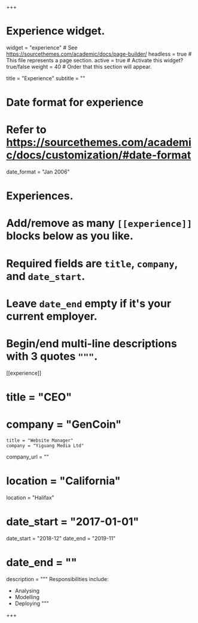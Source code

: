 +++
# Experience widget.
widget = "experience"  # See https://sourcethemes.com/academic/docs/page-builder/
headless = true  # This file represents a page section.
active = true  # Activate this widget? true/false
weight = 40  # Order that this section will appear.

title = "Experience"
subtitle = ""

# Date format for experience
#   Refer to https://sourcethemes.com/academic/docs/customization/#date-format
date_format = "Jan 2006"

# Experiences.
#   Add/remove as many `[[experience]]` blocks below as you like.
#   Required fields are `title`, `company`, and `date_start`.
#   Leave `date_end` empty if it's your current employer.
#   Begin/end multi-line descriptions with 3 quotes `"""`.

[[experience]]
   # title = "CEO"
   # company = "GenCoin"
    title = "Website Manager"
    company = "Yiguang Media Ltd"
   company_url = ""
   # location = "California"
   location = "Halifax"
   # date_start = "2017-01-01"
   date_start = "2018-12"
   date_end = "2019-11"
   # date_end = ""
   description = """
   Responsibilities include:

   * Analysing
   * Modelling
   * Deploying
   """
 
   



+++
